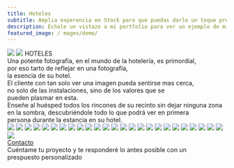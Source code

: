 ```yaml
---
title: Hoteles 
subtitle: Amplia experencia en Stock para que puedas darle un toque profesional a tu negocio
description: Échale un vistazo a mi portfolio para ver un ejemplo de mis fotografias.
featured_image: / mages/demo/
---
```


<div class="gallery" data-columns="1">
	<img src="/images/hoteles/217N1A0910.jpg">
    <img src="/images/hoteles/177N1A5594.jpg">
	<page class="centered">HOTELES</page>
</div>
<div class="container-texto-hoteles">
	<div class="texto-hoteles">Una potente fotografía, en el mundo de la hotelería, es primordial,<br>por eso tarto de reflejar en una fotografía,<br>la esencia de su hotel.
	</div>
	<div class="separadores"></div>
	<div class="texto-hoteles">
	El cliente con tan solo ver una imagen pueda 
	sentirse mas cerca,<br>no solo de las instalaciones, 
	sino de los valores que se <br>pueden plasmar en esta.
	</div>
	<div class="separadores"></div>
	<div class="texto-hoteles">
	Enseñe al huésped todos los rincones de su recinto 
	sin dejar ninguna zona<br>en la sombra, descubriéndole todo lo que podrá ver en primera<br>persona durante la estancia en su hotel.
	</div>
</div>

<div class="gallery" data-columns="3">	
	<img src="/images/hoteles/17N1A2506.jpg">
	<img src="/images/hoteles/27N1A1454.jpg">
	<img src="/images/hoteles/37N1A3818.jpg">
	<img src="/images/hoteles/47N1A1724.jpg">
	<img src="/images/hoteles/57N1A3634.jpg">
	<img src="/images/hoteles/67N1A7143.jpg">
	<img src="/images/hoteles/77N1A0984.jpg">
	<img src="/images/hoteles/87N1A5294.jpg">
	<img src="/images/hoteles/97N1A1147.jpg">
	<img src="/images/hoteles/107N1A3049.jpg">
	<img src="/images/hoteles/117N1A2979.jpg">
	<img src="/images/hoteles/7N1A2307.jpg">
	<img src="/images/hoteles/127N1A5212.jpg">
	<img src="/images/hoteles/137N1A2735.jpg">
	<img src="/images/hoteles/147N1A3476.jpg">
	<img src="/images/hoteles/7N1A4485.jpg">	
	<img src="/images/hoteles/167N1A1736.jpg">
	<img src="/images/hoteles/177N1A5594.jpg">
	<img src="/images/hoteles/187N1A0995.jpg">
	<img src="/images/hoteles/7N1A7285.jpg">
	<img src="/images/hoteles/197N1A1336.jpg">
	<img src="/images/hoteles/207N1A2106.jpg">
	<img src="/images/hoteles/217N1A0910.jpg">
	<img src="/images/hoteles/247N1A1776.jpg">
	<img src="/images/hoteles/237N1A3264.jpg">
	<img src="/images/hoteles/227N1A2197.jpg">						
</div>

<div class="button-container">
    <div class="center-button">
        <a href="contact" class="button-pill">Contacto</a>
    </div>
</div>
<div class="contact-quote"> 
Cuéntame tu proyecto y te responderé lo antes posible con un<br>prespuesto personalizado
</div>